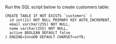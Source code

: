 Run the SQL script below to create customers table:
```
CREATE TABLE IF NOT EXISTS `customers` (
  id int(11) NOT NULL PRIMARY KEY AUTO_INCREMENT,
  email varchar(255) NOT NULL,
  name varchar(255) NOT NULL,
  active BOOLEAN DEFAULT false
) ENGINE=InnoDB DEFAULT CHARSET=utf8;
```